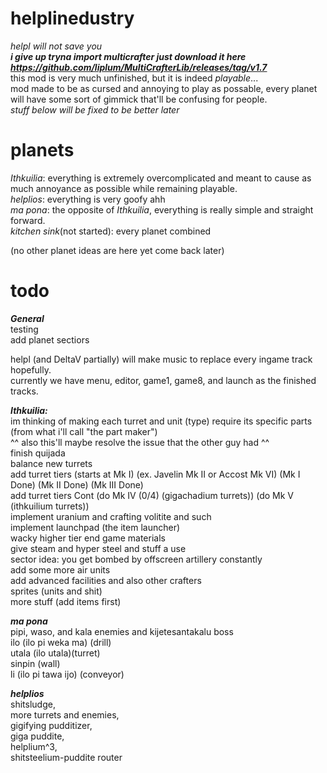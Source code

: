 # helplinedustry
*helpl will not save you*  
***i give up tryna import multicrafter just download it here https://github.com/liplum/MultiCrafterLib/releases/tag/v1.7***  
this mod is very much unfinished, but it is indeed *playable*...  
mod made to be as cursed and annoying to play as possable, every planet will have some sort of gimmick that'll be confusing for people.  
*stuff below will be fixed to be better later*
# planets

*Ithkuilia*: everything is extremely overcomplicated and meant to cause as much annoyance as possible while remaining playable.  
*helplios*: everything is very goofy ahh  
*ma pona*: the opposite of *Ithkuilia*, everything is really simple and straight forward.  
*kitchen sink*(not started): every planet combined

(no other planet ideas are here yet come back later)

# todo

***General***  
testing  
add planet sectiors  

helpl (and DeltaV partially) will make music to replace every ingame track hopefully.  
currently we have menu, editor, game1, game8, and launch as the finished tracks.  


***Ithkuilia:***  
im thinking of making each turret and unit (type) require its specific parts (from what i'll call "the part maker")  
^^ also this'll maybe resolve the issue that the other guy had ^^  
finish quijada  
balance new turrets   
add turret tiers (starts at Mk I) (ex. Javelin Mk II or Accost Mk VI) (Mk I Done) (Mk II Done) (Mk III Done)  
add turret tiers Cont (do Mk IV (0/4) (gigachadium turrets)) (do Mk V (ithkuilium turrets))  
implement uranium and crafting volitite and such  
implement launchpad (the item launcher)  
wacky higher tier end game materials   
give steam and hyper steel and stuff a use  
sector idea: you get bombed by offscreen artillery constantly  
add some more air units  
add advanced facilities and also other crafters  
sprites (units and shit)  
more stuff (add items first)

***ma pona***   
pipi, waso, and kala enemies and kijetesantakalu boss  
ilo (ilo pi weka ma) (drill)  
utala (ilo utala)(turret)  
sinpin (wall)  
li (ilo pi tawa ijo) (conveyor)  

***helplios***  
shitsludge,  
more turrets and enemies,  
gigifying pudditizer,  
giga puddite,  
helplium^3,  
shitsteelium-puddite router  
